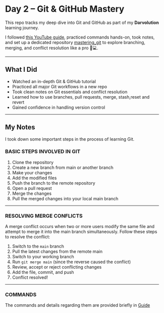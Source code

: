# Day 2 – Git & GitHub Mastery

This repo tracks my deep dive into Git and GitHub as part of my **Darvolution** learning journey. 

I followed [this YouTube guide](https://youtu.be/S7XpTAnSDL4?si=LSAqEi_IW3e5VDxT), practiced commands hands-on, took notes, and set up a dedicated repository [mastering_git](https://github.com/DART-0050/mastering_git) to explore branching, merging, and conflict resolution like a pro 🧠💻.

---

## What I Did

- Watched an in-depth Git & GitHub tutorial
- Practiced all major Git workflows in a new repo
- Took clean notes on Git essentials and conflict resolution
- Learned how to use branches, pull requests, merge, stash,reset and revert
- Gained confidence in handling version control

---

## My Notes

I took down some important steps in the process of learning Git.

### BASIC STEPS INVOLVED IN GIT

1. Clone the repository  
2. Create a new branch from main or another branch  
3. Make your changes  
4. Add the modified files  
5. Push the branch to the remote repository  
6. Open a pull request  
7. Merge the changes  
8. Pull the merged changes into your local main branch  

---

### RESOLVING MERGE CONFLICTS

A merge conflict occurs when two or more users modify the same file and attempt to merge it into the main branch simultaneously. Follow these steps to resolve the conflict:

1. Switch to the `main` branch  
2. Pull the latest changes from the remote main  
3. Switch to your working branch  
4. Run `git merge main` (since the reverse caused the conflict)  
5. Review, accept or reject conflicting changes  
6. Add the file, commit, and push  
7. Conflict resolved!  

---

### COMMANDS

The commands and details regarding them are provided briefly in [Guide](<./Git & GitHub Guide.pdf>)